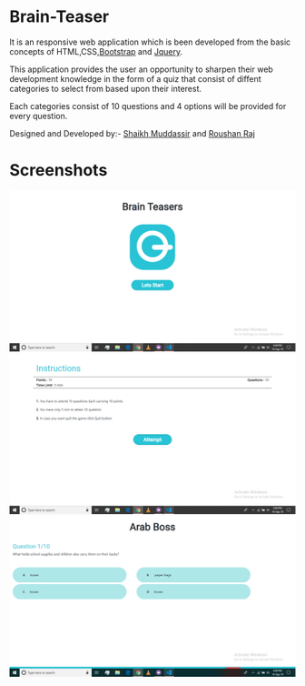 # Brain-Teaser

It is an responsive web application which is been developed from the basic concepts of HTML,CSS,[Bootstrap](https://getbootstrap.com) and  [Jquery](https://jquery.com).

This application provides the user an opportunity to sharpen their web development knowledge in the form of a quiz that consist of diffent categories to select from based upon their interest.

Each categories consist of 10 questions and 4 options will be provided for every question.

Designed and Developed by:- [Shaikh Muddassir](https://github.com/shaik80/) and [Roushan Raj](https://github.com/ROUSHAN656)

# Screenshots

![Alt text](https://github.com/shaik80/Brain-Teasers/blob/shaik/img/screenshot1.png?raw=true)
![Alt text](https://github.com/shaik80/Brain-Teasers/blob/shaik/img/screenshot2.png?raw=true)
![Alt text](https://github.com/shaik80/Brain-Teasers/blob/shaik/img/screenshot3.png?raw=true)
